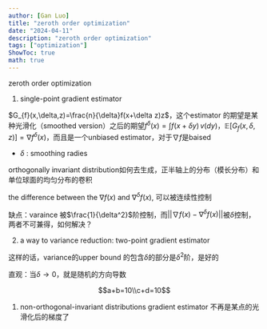 ```yaml
---
author: [Gan Luo]
title: "zeroth order optimization"
date: "2024-04-11"
description: "zeroth order optimization"
tags: ["optimization"]
ShowToc: true
math: true
---
```


zeroth order optimization

1. single-point gradient estimator

$G_{f}(x,\delta,z)=\frac{n}{\delta}f(x+\delta z)z$，这个estimator 的期望是某种光滑化（smoothed version）之后的期望$f^{\delta}(x)=\int f(x+\delta y) \, v(dy)$，$\mathbb{E}[G_{f}(x,\delta,z)]=\nabla f^{\delta}(x)$，而且是一个unbiased estimator，对于$\nabla f$是baised

+ $\delta$ : smoothing radies

orthogonally invariant distribution如何去生成，正半轴上的分布（模长分布）和单位球面的均匀分布的卷积

the difference between the $\nabla f(x)$ and $\nabla^{\delta}f(x)$, 可以被连续性控制

缺点：varaince 被$\frac{1}{\delta^2}$阶控制，而$|| \nabla f(x)-\nabla^{\delta}f(x)||$被$\delta$控制，两者不可兼得，如何解决？

2. a way to variance reduction: two-point gradient estimator

这样的话，variance的upper bound 的包含$\delta$的部分是$\delta^2$阶，是好的

直观：当$\delta\to0$，就是随机的方向导数

$$a+b=10\\c+d=10$$

1. non-orthogonal-invariant distributions
gradient estimator 不再是某点的光滑化后的梯度了